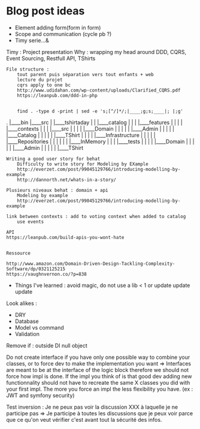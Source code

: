# Blog post ideas
* Element adding form(form in form)
* Scope and communication (cycle pb ?)
* Timy serie...&

Timy :
    Project presentation
        Why : wrapping my head around DDD, CQRS, Event Sourcing, Restfull API, TShirts

    File structure :
        tout parent puis séparation vers tout enfants + web
        lecture du projet
        cqrs apply to one bc
        http://www.udidahan.com/wp-content/uploads/Clarified_CQRS.pdf
        https://leanpub.com/ddd-in-php


        find . -type d -print | sed -e 's;[^/]*/;|____;g;s;____|; |;g'

.
|____bin
|____src
| |____tshirtaday
| | |____catalog
| | | |____features
| | | | |____contexts
| | | |____src
| | | | |____Domain
| | | | | |____Admin
| | | | | |____Catalog
| | | | | |____TShirt
| | | | |____Infrastructure
| | | | | |____Repositories
| | | | | | |____InMemory
| | | |____tests
| | | | |____Domain
| | | | | |____Admin
| | | | | |____TShirt




    Writing a good user story for behat
        Difficulty to write story for Modeling by EXample
        http://everzet.com/post/99045129766/introducing-modelling-by-example
        http://dannorth.net/whats-in-a-story/

    Plusieurs niveaux behat : domain + api
        Modeling by example
        http://everzet.com/post/99045129766/introducing-modelling-by-example

    link between contexts : add to voting context when added to catalog
        use events

    API
    https://leanpub.com/build-apis-you-wont-hate


    Ressource

    http://www.amazon.com/Domain-Driven-Design-Tackling-Complexity-Software/dp/0321125215
    https://vaughnvernon.co/?p=838


* Things I've learned : avoid magic, do not use a lib < 1 or update update update

Look alikes :
- DRY
- Database
- Model vs command
- Validation

Remove if :
outside
DI
null object


Do not create interface if you have only one possible way to combine your classes, or to force dev to make the implementation you want => Interfaces are meant to be at the interface of the logic block therefore we should not force how impl is done. If the impl you think of is that good dev adding new functionnality should not have to recreate the same X classes you did with your first impl. The more you force an impl the less flexibility you have. (ex : JWT and symfony security)


Test inversion :
Je ne peux pas voir la discussion XXX à laquelle je ne participe pas => Je participe à toutes les discussions que je peux voir parce que ce qu'on veut vérifier c'est avant tout la sécurité des infos.
